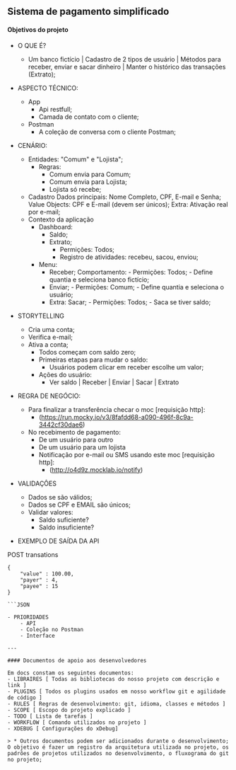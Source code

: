 ## Sistema de pagamento simplificado

#### Objetivos do projeto

- O QUE É?
    - Um banco fictício | Cadastro de 2 tipos de usuário | Métodos para receber, enviar e sacar dinheiro | Manter o histórico das transações (Extrato);

- ASPECTO TÉCNICO:
    - App
        - Api restfull;
        - Camada de contato com o cliente;
    - Postman
        - A coleção de conversa com o cliente Postman;

- CENÁRIO:
    - Entidades: "Comum" e "Lojista";
        - Regras: 
            - Comum envia para Comum;
            - Comum envia para Lojista;
            - Lojista só recebe;
    - Cadastro
        Dados principais: Nome Completo, CPF, E-mail e Senha;
        Value Objects: CPF e E-mail (devem ser únicos);
        Extra: Ativação real por e-mail;
    - Contexto da aplicação
        - Dashboard:
            - Saldo;
            - Extrato;
                - Permições: Todos;
                - Registro de atividades: recebeu, sacou, enviou;
        - Menu:
            - Receber;
                Comportamento:
                    - Permições: Todos;
                    - Define quantia e seleciona banco fictício;
            - Enviar;
                    - Permições: Comum;
                    - Define quantia e seleciona o usuário;
            - Extra: Sacar;
                    - Permições: Todos;
                    - Saca se tiver saldo;

- STORYTELLING
    - Cria uma conta;
    - Verifica e-mail;
    - Ativa a conta;
        - Todos começam com saldo zero;
        - Primeiras etapas para mudar o saldo:
            - Usuários podem clicar em receber escolhe um valor;
        - Ações do usuário:
            - Ver saldo | Receber | Enviar | Sacar | Extrato

- REGRA DE NEGÓCIO: 
    - Para finalizar a transferência checar o moc [requisição http]:
        - (https://run.mocky.io/v3/8fafdd68-a090-496f-8c9a-3442cf30dae6)
    - No recebimento de pagamento:
        - De um usuário para outro
        - De um usuário para um lojista
        - Notificação por e-mail ou SMS usando este moc [requisição http]:
            - (http://o4d9z.mocklab.io/notify)

- VALIDAÇÔES
    - Dados se são válidos;
    - Dados se CPF e EMAIL são únicos;
    - Validar valores:
        - Saldo suficiente?
        - Saldo insuficiente?

- EXEMPLO DE SAÍDA DA API

POST transations
```
{
    "value" : 100.00,
    "payer" : 4,
    "payee" : 15
}

```JSON

- PRIORIDADES
    - API
    - Coleção no Postman
    - Interface

---

#### Documentos de apoio aos desenvolvedores

Em docs constam os seguintes documentos:
- LIBRAIRES [ Todas as bibliotecas do nosso projeto com descrição e link ]
- PLUGINS [ Todos os plugins usados em nosso workflow git e agilidade de código ]
- RULES [ Regras de desenvolvimento: git, idioma, classes e métodos ]
- SCOPE [ Escopo do projeto explicado ]
- TODO [ Lista de tarefas ]
- WORKFLOW [ Comando utilizados no projeto ]
- XDEBUG [ Configurações do xDebug]

> * Outros documentos podem ser adicionados durante o desenvolvimento; O objetivo é fazer um registro da arquitetura utilizada no projeto, os padrões de projetos utilizados no desenvolvimento, o fluxograma do git no projeto;